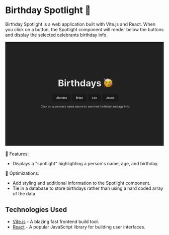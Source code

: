 # Birthday Spotlight 🎉

Birthday Spotlight is a web application built with Vite.js and React. When you click on a button, the Spotlight component will render below the buttons and display the selected celebrants birthday info.

![Screenshot of the Birthday Spotlight app, displays "Birthdays" as the title, then buttons with different names. The names are "Alondra", "Brian", "Leo", and "Jacob".](https://github.com/alondramora/bday-spotlight/blob/main/assets/Screen%20Shot%202023-09-04%20at%207.34.32%20PM.png)

🎈 Features:
- Displays a "spotlight" highlighting a person's name, age, and birthday.

🚀 Optimizations:
- Add styling and additional information to the Spotlight component.
- Tie in a database to store birthdays rather than using a hard coded array of the data.

## Technologies Used
- [Vite.js](https://vitejs.dev/) - A blazing fast frontend build tool.
- [React](https://reactjs.org/) - A popular JavaScript library for building user interfaces.
